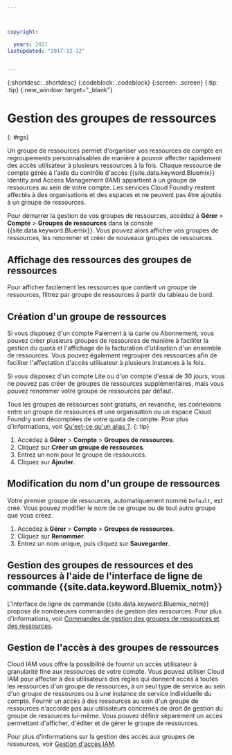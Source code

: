 ```yaml
---



copyright:

  years: 2017
lastupdated: "2017-12-12"


---
```


{:shortdesc: .shortdesc}
{:codeblock: .codeblock}
{:screen: .screen}
{:tip: .tip}
{:new_window: target="_blank"}

# Gestion des groupes de ressources
{: #rgs}

Un groupe de ressources permet d'organiser vos ressources de compte en regroupements personnalisables de manière à pouvoir affecter rapidement des accès utilisateur à plusieurs ressources à la fois. Chaque ressource de compte gérée à l'aide du contrôle d'accès {{site.data.keyword.Bluemix}} Identity and Access Management (IAM) appartient à un groupe de ressources au sein de votre compte. Les services Cloud Foundry restent affectés à des organisations et des espaces et ne peuvent pas être ajoutés à un groupe de ressources.

Pour démarrer la gestion de vos groupes de ressources, accédez à **Gérer** &gt; **Compte** &gt; **Groupes de ressources** dans la console {{site.data.keyword.Bluemix}}. Vous pouvez alors afficher vos groupes de ressources, les renommer et créer de nouveaux groupes de ressources.

## Affichage des ressources des groupes de ressources

Pour afficher facilement les ressources que contient un groupe de ressources, filtrez par groupe de ressources à partir du tableau de bord.

## Création d'un groupe de ressources

Si vous disposez d'un compte Paiement à la carte ou Abonnement, vous pouvez créer plusieurs groupes de ressources de manière à faciliter la gestion du quota et l'affichage de la facturation d'utilisation d'un ensemble de ressources. Vous pouvez également regrouper des ressources afin de faciliter l'affectation d'accès utilisateur à plusieurs instances à la fois.

Si vous disposez d'un compte Lite ou d'un compte d'essai de 30 jours, vous ne pouvez pas créer de groupes de ressources supplémentaires, mais vous pouvez renommer votre groupe de ressources par défaut.

Tous les groupes de ressources sont gratuits, en revanche, les connexions entre un groupe de ressources et une organisation ou un espace Cloud Foundry sont décomptées de votre quota de compte. Pour plus d'informations, voir [Qu'est-ce qu'un alias ?](/docs/manageapps/connecting_apps.html#what_is_alias).
{: tip}

1. Accédez à **Gérer** &gt; **Compte** &gt; **Groupes de ressources**.
2. Cliquez sur **Créer un groupe de ressources**.
3. Entrez un nom pour le groupe de ressources.
4. Cliquez sur **Ajouter**.

## Modification du nom d'un groupe de ressources

Votre premier groupe de ressources, automatiquement nommé `Default`, est créé. Vous pouvez modifier le nom de ce groupe ou de tout autre groupe que vous créez.

1. Accédez à **Gérer** &gt; **Compte** &gt; **Groupes de ressources**.
2. Cliquez sur **Renommer**.
3. Entrez un nom unique, puis cliquez sur **Sauvegarder**.

## Gestion des groupes de ressources et des ressources à l'aide de l'interface de ligne de commande {{site.data.keyword.Bluemix_notm}}

L'interface de ligne de commande {{site.data.keyword.Bluemix_notm}} propose de nombreuses commandes de gestion des ressources. Pour plus d'informations, voir [Commandes de gestion des groupes de ressources et des ressources](/docs/cli/reference/bluemix_cli/bx_cli.html#commands-for-managing-resource-groups-and-resources).

## Gestion de l'accès à des groupes de ressources

Cloud IAM vous offre la possibilité de fournir un accès utilisateur à granularité fine aux ressources de votre compte. Vous pouvez utiliser Cloud IAM pour affecter à des utilisateurs des règles qui donnent accès à toutes les ressources d'un groupe de ressources, à un seul type de service au sein d'un groupe de ressources ou à une instance de service individuelle du compte. Fournir un accès à des ressources au sein d'un groupe de ressources n'accorde pas aux utilisateurs concernés de droit de gestion du groupe de ressources lui-même. Vous pouvez définir séparément un accès permettant d'afficher, d'éditer et de gérer le groupe de ressources.

Pour plus d'informations sur la gestion des accès aux groupes de ressources, voir [Gestion d'accès IAM](/docs/iam/mngiam.html#iammanidaccser).
